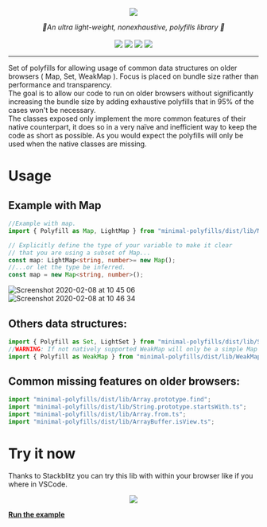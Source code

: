 
<p align="center">
    <img src="https://user-images.githubusercontent.com/6702424/74083910-7305c180-4a69-11ea-9595-331c7976c292.png">  
</p>
<p align="center">
    <i> 🎯An ultra light-weight, nonexhaustive, polyfills library 🎯 </i>
    <br>
    <br>
    <img src="https://img.shields.io/bundlephobia/min/minimal-polyfills">
    <img src="https://img.shields.io/bundlephobia/minzip/minimal-polyfills">
    <img src="https://img.shields.io/david/garronej/minimal-polyfills">
    <img src="https://img.shields.io/npm/l/minimal-polyfills">
</p>

---

Set of polyfills for allowing usage of common data structures on older browsers ( Map, Set, WeakMap ).
Focus is placed on bundle size rather than performance and transparency.  
The goal is to allow our code to run on older browsers without significantly increasing the bundle size by adding exhaustive polyfills that in 95% of the cases won't be necessary.  
The classes exposed only implement the more common features of their native counterpart, it does so in a very naïve and inefficient way to keep the code as short as possible.
As you would expect the polyfills will only be used when the native classes are missing.



# Usage


## Example with Map

```typescript
//Example with map.
import { Polyfill as Map, LightMap } from "minimal-polyfills/dist/lib/Map";

// Explicitly define the type of your variable to make it clear
// that you are using a subset of Map...
const map: LightMap<string, number>= new Map();
//...or let the type be inferred.
const map = new Map<string, number>();
```

![Screenshot 2020-02-08 at 10 45 06](https://user-images.githubusercontent.com/6702424/74083059-210c6e00-4a60-11ea-8b63-1a42799a2ebd.png)
![Screenshot 2020-02-08 at 10 46 34](https://user-images.githubusercontent.com/6702424/74083085-50bb7600-4a60-11ea-99ef-93d95d2d48f8.png)

## Others data structures: 

```typescript
import { Polyfill as Set, LightSet } from "minimal-polyfills/dist/lib/Set";
//WARNING: If not natively supported WeakMap will only be a simple Map that will keep string references of it's keys.
import { Polyfill as WeakMap } from "minimal-polyfills/dist/lib/WeakMap";
```

## Common missing features on older browsers:

```typescript
import "minimal-polyfills/dist/lib/Array.prototype.find";
import "minimal-polyfills/dist/lib/String.prototype.startsWith.ts";
import "minimal-polyfills/dist/lib/Array.from.ts";
import "minimal-polyfills/dist/lib/ArrayBuffer.isView.ts";
```

# Try it now

Thanks to Stackblitz you can try this lib with within your browser like if you where in VSCode. 

<p align="center">
    <img src="https://user-images.githubusercontent.com/6702424/74532595-e1e28f00-4f2f-11ea-88d4-4f9fe6fa0d1b.png">  
</p>

[__Run the example__](https://stackblitz.com/edit/minimal-polyfills-demo?embed=1&file=index.ts)
